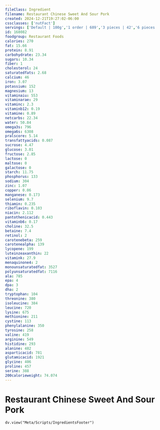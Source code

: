 ```yaml
---
fileClass: Ingredient
filename: Restaurant Chinese Sweet And Sour Pork
created: 2024-12-21T19:27:02-06:00
cssclasses: ['nutFact']
servings: ['Default | 100g','1 order | 609','3 pieces | 42','6 pieces | 84','9 pieces | 126']
id: 168082
foodgroup: Restaurant Foods
calories: 270
fat: 15.66
protein: 8.91
carbohydrate: 23.34
sugars: 10.34
fiber: 1
cholesterol: 24
saturatedfats: 2.68
calcium: 46
iron: 3.07
potassium: 152
magnesium: 13
vitaminaiu: 553
vitaminarae: 29
vitaminc: 2.3
vitaminb12: 0.19
vitamine: 0.89
netcarbs: 22.34
water: 50.84
omega3s: 796
omega6s: 6308
pralscore: 5.14
transfattyacids: 0.087
sucrose: 4.47
glucose: 3.01
fructose: 2.85
lactose: 0
maltose: 0
galactose: 0
starch: 11.75
phosphorus: 133
sodium: 304
zinc: 1.07
copper: 0.06
manganese: 0.173
selenium: 9.7
thiamin: 0.235
riboflavin: 0.103
niacin: 2.112
pantothenicacid: 0.443
vitaminb6: 0.17
choline: 32.5
betaine: 7.4
retinol: 2
carotenebeta: 259
carotenealpha: 139
lycopene: 199
luteinzeaxanthin: 22
vitamink: 27.9
menaquinone4: 2
monounsaturatedfat: 3527
polyunsaturatedfat: 7116
ala: 785
epa: 4
dpa: 3
dha: 2
tryptophan: 104
threonine: 380
isoleucine: 384
leucine: 720
lysine: 675
methionine: 211
cystine: 113
phenylalanine: 350
tyrosine: 258
valine: 419
arginine: 549
histidine: 293
alanine: 482
asparticacid: 781
glutamicacid: 1921
glycine: 406
proline: 457
serine: 388
200calorieweight: 74.074
---
```


# Restaurant Chinese Sweet And Sour Pork

```dataviewjs
dv.view("Meta/Scripts/IngredientsFooter")
```